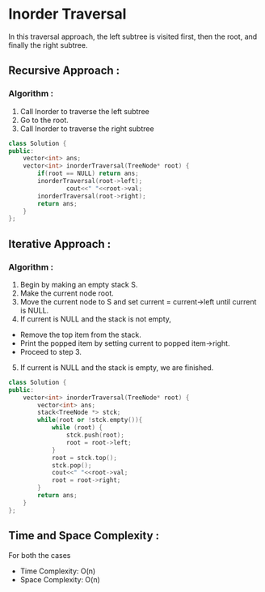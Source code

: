 # Inorder Traversal
In this traversal approach, the left subtree is visited first, then the root, and finally the right subtree.

## Recursive Approach :
### Algorithm :
1. Call Inorder to traverse the left subtree
2. Go to the root.
3. Call Inorder to traverse the right subtree

``` cpp
class Solution {
public:
	vector<int> ans;
	vector<int> inorderTraversal(TreeNode* root) {
		if(root == NULL) return ans;
		inorderTraversal(root->left);
                cout<<" "<<root->val;
		inorderTraversal(root->right);
		return ans;
	}
};
```

## Iterative Approach :
### Algorithm :
1) Begin by making an empty stack S.
2) Make the current node root. 
3) Move the current node to S and set current = current->left until current is NULL.
4) If current is NULL and the stack is not empty, 
* Remove the top item from the stack.
* Print the popped item by setting current to popped item->right.
* Proceed to step 3.
5) If current is NULL and the stack is empty, we are finished.

```cpp
class Solution {
public:
    vector<int> inorderTraversal(TreeNode* root) {
        vector<int> ans;
        stack<TreeNode *> stck;
        while(root or !stck.empty()){
            while (root) {
                stck.push(root);
                root = root->left;
            }
            root = stck.top();
            stck.pop();
            cout<<" "<<root->val;
            root = root->right;
        }
        return ans;
    }
};
```
## Time and Space Complexity :

For both the cases
* Time Complexity: O(n)  
* Space Complexity: O(n)
